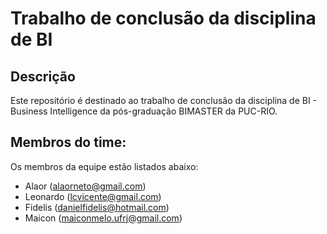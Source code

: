 # Trabalho de conclusão da disciplina de BI

## Descrição
Este repositório é destinado ao trabalho de conclusão da disciplina de BI - Business Intelligence da pós-graduação BIMASTER da PUC-RIO.

## Membros do time:

Os membros da equipe estão listados abaixo:
- Alaor (alaorneto@gmail.com)
- Leonardo (lcvicente@gmail.com)
- Fidelis (danielfidelis@hotmail.com)
- Maicon (maiconmelo.ufrj@gmail.com)
